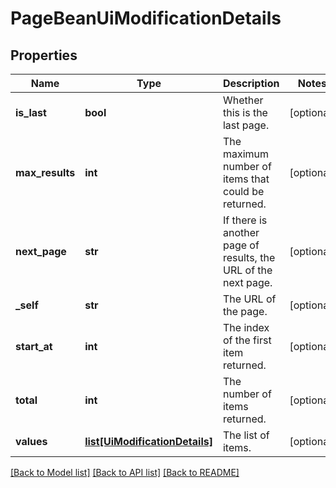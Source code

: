 # PageBeanUiModificationDetails

## Properties
Name | Type | Description | Notes
------------ | ------------- | ------------- | -------------
**is_last** | **bool** | Whether this is the last page. | [optional] 
**max_results** | **int** | The maximum number of items that could be returned. | [optional] 
**next_page** | **str** | If there is another page of results, the URL of the next page. | [optional] 
**_self** | **str** | The URL of the page. | [optional] 
**start_at** | **int** | The index of the first item returned. | [optional] 
**total** | **int** | The number of items returned. | [optional] 
**values** | [**list[UiModificationDetails]**](UiModificationDetails.md) | The list of items. | [optional] 

[[Back to Model list]](../README.md#documentation-for-models) [[Back to API list]](../README.md#documentation-for-api-endpoints) [[Back to README]](../README.md)

